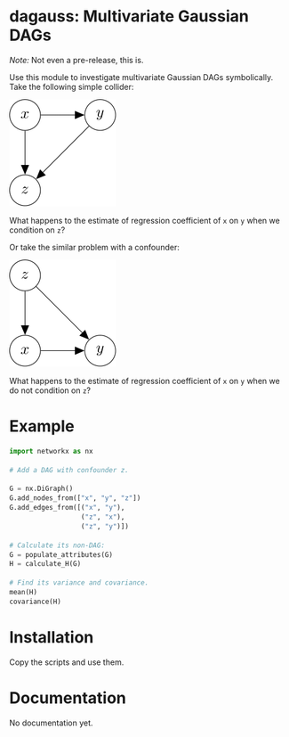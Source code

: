 dagauss: Multivariate Gaussian DAGs
==========================

*Note:* Not even a pre-release, this is. 

Use this module to investigate multivariate Gaussian DAGs symbolically. Take the following simple collider:

![image](docs/images/simple_collider.png)

What happens to the estimate of regression coefficient of `x` on `y` when we condition on `z`?

Or take the similar problem with a confounder:

![image](docs/images/simple_confounder.png)

What happens to the estimate of regression coefficient of `x` on `y` when we do not condition on `z`?

# Example

```python
import networkx as nx

# Add a DAG with confounder z.

G = nx.DiGraph()
G.add_nodes_from(["x", "y", "z"])
G.add_edges_from([("x", "y"),
                  ("z", "x"),
                  ("z", "y")])

# Calculate its non-DAG:
G = populate_attributes(G)
H = calculate_H(G)

# Find its variance and covariance.
mean(H)
covariance(H)
```

# Installation
Copy the scripts and use them.

# Documentation
No documentation yet.